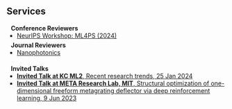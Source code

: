 ## Services

<h4 style="margin:0 10px 0;">Conference Reviewers</h4>

<ul style="margin:0 0 5px;">
  <li><a href="https://ml4physicalsciences.github.io/2024/"><autocolor>NeurIPS Workshop: ML4PS (2024)</autocolor></a></li>
</ul>

<h4 style="margin:0 10px 0;">Journal Reviewers</h4>

<ul style="margin:0 0 20px;">
  <li><a href="https://www.degruyterbrill.com/journal/key/nanoph/html?srsltid=AfmBOor6XlYlmeKZ11tbc89yF4pqVBbw7fD-LIywSi7JttYPwP94NGvE"><autocolor>Nanophotonics</autocolor></a></li>

</ul>

<h4 style="margin:0 10px 0;">Invited Talks</h4>
<ul style="margin:0 0 20px;">
  <li><a href=""><autocolor><strong>Invited Talk at KC ML2</strong>, Recent research trends, 25 Jan 2024</autocolor></a></li>
  <li><a href=""><autocolor><strong>Invited Talk at META Research Lab, MIT</strong>, Structural optimization of one-dimensional freeform metagrating deflector via deep reinforcement learning, 9 Jun 2023</autocolor></a></li>
</ul>
